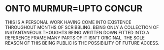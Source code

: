 # ONTO MURMUR=UPTO CONCUR

THIS IS A PERSONAL WORK HAVING COME INTO EXISTENCE THROUGHOUT MONTHS OF SCRIBBLING. BEING ONLY A COLLECTION OF INSTANTANEOUS THOUGHTS BEING WRITTEN DOWN FITTED INTO A REFERENCE FRAME MANY PARTS OF IT ISN'T ORIGINAL. THE SOLE REASON OF THIS BEING PUBLIC IS THE POSSIBILITY OF FUTURE ACCESS.
